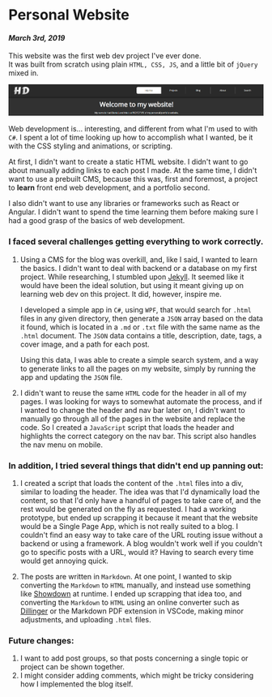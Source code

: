 [comment]: # (*.desc*Creating my personal website*.desc*)
[comment]: # (*.tags*website, webdev, frontend, js, project, finished, featured*.tags*)
[comment]: # (*.title*Personal Website*.title*)
[comment]: # (*.date*3-3-2019*.date*)

# Personal Website

#### *March 3rd, 2019*

This website was the first web dev project I've ever done.  
It was built from scratch using plain `HTML, CSS, JS`, and a little bit of `jQuery` mixed in.

![Cover Image](Website_Assets/coverImg.png)

Web development is... interesting, and different from what I'm used to with `C#`. I spent a lot of time looking up how to accomplish what I wanted, be it with the CSS styling and animations, or scripting.

At first, I didn't want to create a static HTML website. I didn't want to go about manually adding links to each post I made. At the same time, I didn't want to use a prebuilt CMS, because this was, first and foremost, a project to **learn** front end web development, and a portfolio second.

I also didn't want to use any libraries or frameworks such as React or Angular. I didn't want to spend the time learning them before making sure I had a good grasp of the basics of web development.

### I faced several challenges getting everything to work correctly.

1. Using a CMS for the blog was overkill, and, like I said, I wanted to learn the basics. I didn't want to deal with backend or a database on my first project. While researching, I stumbled upon [Jekyll](https://jekyllrb.com/). It seemed like it would have been the ideal solution, but using it meant giving up on learning web dev on this project. It did, however, inspire me.

    I developed a simple app in `C#`, using `WPF`, that would search for `.html` files in any given directory, then generate a `JSON` array based on the data it found, which is located in a `.md` or `.txt` file with the same name as the `.html` document. The `JSON` data contains a title, description, date, tags, a cover image, and a path for each post.

    Using this data, I was able to create a simple search system, and a way to generate links to all the pages on my website, simply by running the app and updating the `JSON` file.

2. I didn't want to reuse the same `HTML` code for the header in all of my pages. I was looking for ways to somewhat automate the process, and if I wanted to change the header and nav bar later on, I didn't want to manually go through all of the pages in the website and replace the code. So I created a `JavaScript` script that loads the header and highlights the correct category on the nav bar. This script also handles the nav menu on mobile.

### In addition, I tried several things that didn't end up panning out:

   1. I created a script that loads the content of the `.html` files into a div, similar to loading the header. The idea was that I'd dynamically load the content, so that I'd only have a handful of pages to take care of, and the rest would be generated on the fly as requested. I had a working prototype, but ended up scrapping it because it meant that the website would be a Single Page App, which is not really suited to a blog. I couldn't find an easy way to take care of the URL routing issue without a backend or using a framework. A blog wouldn't work well if you couldn't go to specific posts with a URL, would it? Having to search every time would get annoying quick.

   2. The posts are written in `Markdown`. At one point, I wanted to skip converting the `Markdown` to `HTML` manually, and instead use something like [Showdown](http://showdownjs.com/) at runtime. I ended up scrapping that idea too, and converting the `Markdown` to `HTML` using an online converter such as [Dillinger](https://dillinger.io/) or the Markdown PDF extension in VSCode, making minor adjustments, and uploading `.html` files.

### Future changes:

1. I want to add post groups, so that posts concerning a single topic or project can be shown together.
2. I might consider adding comments, which might be tricky considering how I implemented the blog itself.